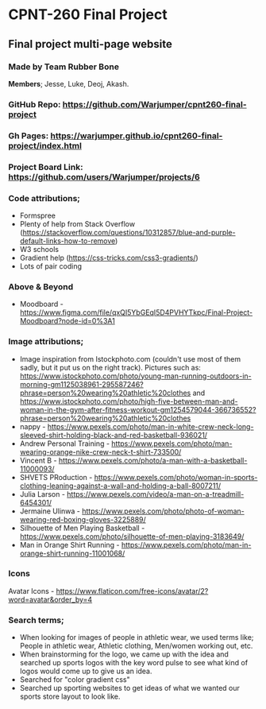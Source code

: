 # CPNT-260 Final Project
## Final project multi-page website
### Made by Team **Rubber Bone**
**Members**; Jesse, Luke, Deoj, Akash.

### GitHub Repo: https://github.com/Warjumper/cpnt260-final-project
### Gh Pages: https://warjumper.github.io/cpnt260-final-project/index.html
### Project Board Link: https://github.com/users/Warjumper/projects/6
    
### Code attributions; 
- Formspree
- Plenty of help from Stack Overflow (https://stackoverflow.com/questions/10312857/blue-and-purple-default-links-how-to-remove)
- W3 schools
- Gradient help (https://css-tricks.com/css3-gradients/)
- Lots of pair coding

### Above & Beyond
- Moodboard - https://www.figma.com/file/qxQI5YbGEqI5D4PVHYTkpc/Final-Project-Moodboard?node-id=0%3A1

### Image attributions; 
- Image inspiration from Istockphoto.com (couldn't use most of them sadly, but it put us on the right track). Pictures such as: https://www.istockphoto.com/photo/young-man-running-outdoors-in-morning-gm1125038961-295587246?phrase=person%20wearing%20athletic%20clothes and https://www.istockphoto.com/photo/high-five-between-man-and-woman-in-the-gym-after-fitness-workout-gm1254579044-366736552?phrase=person%20wearing%20athletic%20clothes
- nappy - https://www.pexels.com/photo/man-in-white-crew-neck-long-sleeved-shirt-holding-black-and-red-basketball-936021/
- Andrew Personal Training - https://www.pexels.com/photo/man-wearing-orange-nike-crew-neck-t-shirt-733500/
- Vincent B - https://www.pexels.com/photo/a-man-with-a-basketball-11000093/
- SHVETS PRoduction - https://www.pexels.com/photo/woman-in-sports-clothing-leaning-against-a-wall-and-holding-a-ball-8007211/
- Julia Larson - https://www.pexels.com/video/a-man-on-a-treadmill-6454301/
- Jermaine Ulinwa - https://www.pexels.com/photo/photo-of-woman-wearing-red-boxing-gloves-3225889/
- Silhouette of Men Playing Basketball - https://www.pexels.com/photo/silhouette-of-men-playing-3183649/
- Man in Orange Shirt Running - https://www.pexels.com/photo/man-in-orange-shirt-running-11001068/


### Icons
Avatar Icons -  https://www.flaticon.com/free-icons/avatar/2?word=avatar&order_by=4

### Search terms; 
- When looking for images of people in athletic wear, we used terms like; People in athletic wear, Athletic clothing, Men/women working out, etc.
- When brainstorming for the logo, we came up with the idea and searched up sports logos with the key word pulse to see what kind of logos would come up to give us an idea.
- Searched for "color gradient css"
- Searched up sporting websites to get ideas of what we wanted our sports store layout to look like.
